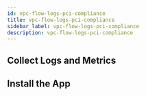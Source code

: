 ```yaml
---
id: vpc-flow-logs-pci-compliance
title: vpc-flow-logs-pci-compliance
sidebar_label: vpc-flow-logs-pci-compliance
description: vpc-flow-logs-pci-compliance
---
```



## Collect Logs and Metrics

## Install the App
